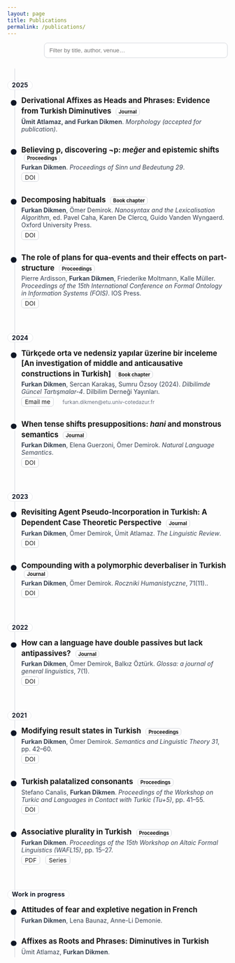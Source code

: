 ```yaml
---
layout: page
title: Publications
permalink: /publications/
---
```


<style>
/* … lots of your existing CSS … */

.links a {
  display:inline-block;
  margin:0 .45rem .35rem 0;
  /* etc… */
}

/* 👇 add the new style here */
.plain-email {
  font-size: 0.85em;
  color: #6b7280; /* muted gray */
  margin-left: .5rem;
  user-select: all; /* makes it easy to copy */
}
</style>

<style>
.toolbar{display:flex;justify-content:flex-end;margin:.5rem 0 1.25rem}
#pub-filter{width:min(420px,100%);padding:.55rem .7rem;border:1px solid #d1d5db;border-radius:.5rem}

.pubs{position:relative;margin:1rem 0 3rem}
.pubs::before{content:"";position:absolute;left:1rem;top:.25rem;bottom:.25rem;width:2px;background:#e5e7eb}

/* YEAR pill sits above the line */
.year{
  position:relative;          /* enables z-index */
  z-index:1;                  /* lift above timeline line */
  display:inline-block;
  padding:.15rem .6rem;
  margin:2rem 0 .6rem;
  font-weight:700;
  letter-spacing:.02em;
  color:#111827;
  background:#fff;            /* mask the line behind */
  border:1px solid #e5e7eb;
  border-radius:.75rem;       /* rounded pill */
  line-height:1;
}

.pub{position:relative;margin:0 0 1rem;padding:.25rem 0 .25rem 2rem;border-radius:.5rem}
.pub:hover{background:rgba(0,0,0,.03)}
.dot{position:absolute;left:.5rem;top:.85rem;width:.8rem;height:.8rem;border-radius:50%;background:#111827;box-shadow:0 0 0 4px #fff}

.pub h3{margin:0 0 .2rem 0;font-size:1.05rem;line-height:1.4;text-align:left}
.meta{margin:0 0 .25rem 0;color:#374151}
.links{margin:.25rem 0 0 0}
.links a{display:inline-block;margin-right:.5rem;font-size:.85rem;text-decoration:none;border:1px solid #d1d5db;padding:.1rem .45rem;border-radius:.375rem}
.badge{font-size:.7rem;border:1px solid #d1d5db;padding:.05rem .35rem;border-radius:.375rem;margin-left:.4rem}

@media (prefers-color-scheme: dark){
  #pub-filter{border-color:#4b5563;background:#0b0f14;color:#e5e7eb}
  .pubs::before{background:#374151}
  .year{
    background:#0b0f14;      /* dark page bg */
    color:#e5e7eb;
    border-color:#374151;
  }
  .dot{background:#e5e7eb}
  .pub:hover{background:rgba(255,255,255,.04)}
  .meta{color:#cbd5e1}
  .links a,.badge{border-color:#4b5563}
}
</style>

<div class="toolbar">
  <input id="pub-filter" type="search" placeholder="Filter by title, author, venue…" aria-label="Filter publications">
</div>

<section class="pubs">
  <div class="year">2025</div>

  <article class="pub">
    <div class="dot" aria-hidden="true"></div>
    <h3>Derivational Affixes as Heads and Phrases: Evidence from Turkish Diminutives  <span class="badge">Journal</span></h3>
    <p class="meta"><strong>Ümit Atlamaz, and Furkan Dikmen</strong>. <em>Morphology (accepted for publication)</em>.</p>
  </article>


  <article class="pub">
    <div class="dot" aria-hidden="true"></div>
    <h3>Believing p, discovering ¬p: <em>meğer</em> and epistemic shifts <span class="badge">Proceedings</span></h3>
    <p class="meta"><strong>Furkan Dikmen</strong>. <em>Proceedings of Sinn und Bedeutung 29</em>.</p>
    <p class="links"><a href="https://ojs.ub.uni-konstanz.de/sub/index.php/sub/article/view/1220" target="_blank" rel="noopener noreferrer">DOI</a></p>
  </article>

  <article class="pub">
    <div class="dot" aria-hidden="true"></div>
    <h3>Decomposing habituals <span class="badge">Book chapter</span></h3>
    <p class="meta"><strong>Furkan Dikmen</strong>, Ömer Demirok. <em>Nanosyntax and the Lexicalisation Algorithm</em>, ed. Pavel Caha, Karen De Clercq, Guido Vanden Wyngaerd. Oxford University Press.</p>
    <p class="links"><a href="https://doi.org/10.1093/9780198947158.003.0004" target="_blank" rel="noopener noreferrer">DOI</a></p>
  </article>

  <article class="pub">
    <div class="dot" aria-hidden="true"></div>
    <h3>The role of plans for qua-events and their effects on part-structure <span class="badge">Proceedings</span></h3>
    <p class="meta">Pierre Ardisson, <strong>Furkan Dikmen</strong>, Friederike Moltmann, Kalle Müller. <em>Proceedings of the 15th International Conference on Formal Ontology in Information Systems (FOIS)</em>. IOS Press.</p>
    <p class="links"><a href="https://ebooks.iospress.nl/doi/10.3233/FAIA250485" target="_blank" rel="noopener noreferrer">DOI</a></p>
  </article>

  <div class="year">2024</div>

 <article class="pub">
  <div class="dot" aria-hidden="true"></div>
  <h3>
    Türkçede orta ve nedensiz yapılar üzerine bir inceleme
    [An investigation of middle and anticausative constructions in Turkish]
    <span class="badge">Book chapter</span>
  </h3>
  <p class="meta">
    <strong>Furkan Dikmen</strong>, Sercan Karakaş, Sumru Özsoy (2024).
    <em>Dilbilimde Güncel Tartışmalar-4</em>. Dilbilim Derneği Yayınları.
  </p>
   <p class="links">
  <a href="mailto:furkan.dikmen@etu.univ-cotedazur.fr">Email me</a>
  <span class="plain-email">furkan.dikmen@etu.univ-cotedazur.fr</span>
</p>
</article>


  <article class="pub">
    <div class="dot" aria-hidden="true"></div>
    <h3>When tense shifts presuppositions: <em>hani</em> and monstrous semantics <span class="badge">Journal</span></h3>
    <p class="meta"><strong>Furkan Dikmen</strong>, Elena Guerzoni, Ömer Demirok. <em>Natural Language Semantics</em>. </p>
    <p class="links"><a href="https://doi.org/10.1007/s11050-023-09215-y" target="_blank" rel="noopener noreferrer">DOI</a></p>
  </article>

  <div class="year">2023</div>

  <article class="pub">
    <div class="dot" aria-hidden="true"></div>
    <h3>Revisiting Agent Pseudo-Incorporation in Turkish: A Dependent Case Theoretic Perspective <span class="badge">Journal</span></h3>
    <p class="meta"><strong>Furkan Dikmen</strong>, Ömer Demirok, Ümit Atlamaz. <em>The Linguistic Review</em>. </p>
    <p class="links"><a href="https://doi.org/10.1515/tlr-2023-2011" target="_blank" rel="noopener noreferrer">DOI</a></p>
  </article>

  <article class="pub">
    <div class="dot" aria-hidden="true"></div>
    <h3>Compounding with a polymorphic deverbaliser in Turkish <span class="badge">Journal</span></h3>
    <p class="meta"><strong>Furkan Dikmen</strong>, Ömer Demirok. <em>Roczniki Humanistyczne</em>, 71(11)..</p>
    <p class="links"><a href="https://doi.org/10.18290/rh237111-4s" target="_blank" rel="noopener noreferrer">DOI</a></p>
  </article>

  <div class="year">2022</div>

  <article class="pub">
    <div class="dot" aria-hidden="true"></div>
    <h3>How can a language have double passives but lack antipassives? <span class="badge">Journal</span></h3>
    <p class="meta"><strong>Furkan Dikmen</strong>, Ömer Demirok, Balkız Öztürk. <em>Glossa: a journal of general linguistics</em>, 7(1). </p>
    <p class="links"><a href="https://www.glossa-journal.org/article/id/6553/" target="_blank" rel="noopener noreferrer">DOI</a></p>
  </article>

  <div class="year">2021</div>

  <article class="pub">
    <div class="dot" aria-hidden="true"></div>
    <h3>Modifying result states in Turkish <span class="badge">Proceedings</span></h3>
    <p class="meta"><strong>Furkan Dikmen</strong>, Ömer Demirok. <em>Semantics and Linguistic Theory 31</em>, pp. 42–60.</p>
    <p class="links"><a href="https://journals.linguisticsociety.org/proceedings/index.php/SALT/article/view/31.003" target="_blank" rel="noopener noreferrer">DOI</a></p>
  </article>

  <article class="pub">
    <div class="dot" aria-hidden="true"></div>
    <h3>Turkish palatalized consonants <span class="badge">Proceedings</span></h3>
    <p class="meta">Stefano Canalis, <strong>Furkan Dikmen</strong>. <em>Proceedings of the Workshop on Turkic and Languages in Contact with Turkic (Tu+5)</em>, pp. 41–55.</p>
    <p class="links"><a href="https://journals.linguisticsociety.org/proceedings/index.php/tu/article/view/4781" target="_blank" rel="noopener noreferrer">DOI</a></p>
  </article>

  <article class="pub">
    <div class="dot" aria-hidden="true"></div>
    <h3>Associative plurality in Turkish <span class="badge">Proceedings</span></h3>
    <p class="meta"><strong>Furkan Dikmen</strong>. <em>Proceedings of the 15th Workshop on Altaic Formal Linguistics (WAFL15)</em>, pp. 15–27.</p>
    <p class="links">
      <a href="https://furkandikmen.com/assets/publications/Associative_plurality_in_Turkish.pdf" target="_blank" rel="noopener noreferrer">PDF</a>
      <a href="http://mitwpl.mit.edu/catalog/mwpl93/" target="_blank" rel="noopener noreferrer">Series</a>
    </p>
  </article>

  <div class="year">Work in progress</div>

  <article class="pub">
    <div class="dot" aria-hidden="true"></div>
    <h3>Attitudes of fear and expletive negation in French</h3>
    <p class="meta"><strong>Furkan Dikmen</strong>, Lena Baunaz, Anne-Li Demonie.</p>
  </article>

  <article class="pub">
    <div class="dot" aria-hidden="true"></div>
    <h3>Affixes as Roots and Phrases: Diminutives in Turkish</h3>
    <p class="meta">Ümit Atlamaz, <strong>Furkan Dikmen</strong>.</p>
  </article>
</section>

<script>
document.addEventListener('DOMContentLoaded', () => {
  const input = document.querySelector('#pub-filter');
  if (!input) return;
  input.addEventListener('input', e => {
    const q = e.target.value.toLowerCase();
    document.querySelectorAll('.pub').forEach(t => {
      t.style.display = t.textContent.toLowerCase().includes(q) ? '' : 'none';
    });
  });
});
</script>
